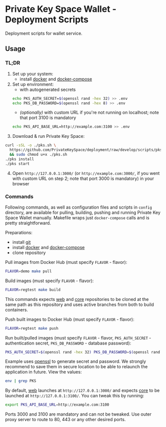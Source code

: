 # Private Key Space Wallet - Deployment Scripts

Deployment scripts for wallet service.

## Usage

### TL;DR

1. Set up your system:
    * install [docker](https://docs.docker.com/install/) and [docker-compose](https://docs.docker.com/compose/)
2. Set up environment:
    * with autogenerated secrets
    ```bash
    echo PKS_AUTH_SECRET=$(openssl rand -hex 32) >> .env
    echo PKS_DB_PASSWORD=$(openssl rand -hex 8) >> .env
    ```
    * *(optionally)* with custom URL if you're not running on localhost; note that port 3100 is mandatory
    ```bash
    echo PKS_API_BASE_URL=http://example.com:3100 >> .env
    ```
3. Download & run Private Key Space:
```bash
curl -sSL -o ./pks.sh \
  https://github.com/PrivateKeySpace/deployment/raw/develop/scripts/pks.sh \
  && sudo chmod u+x ./pks.sh
./pks install
./pks start
```
4. Open `http://127.0.0.1:3000/` (or `http://example.com:3000/`, if you went with custom URL on step 2; note that port 3000 is mandatory) in your browser

### Commands

Following commands, as well as configuration files and scripts in `config` directory, are available for pulling, building, pushing and running Private Key Space Wallet manually.
Makefile wraps just `docker-compose` calls and is pretty straightforward.

Preparations:
  * install [git](https://git-scm.com/)
  * install [docker](https://docs.docker.com/install/) and [docker-compose](https://docs.docker.com/compose/)
  * clone repository

Pull images from Docker Hub (must specify `FLAVOR` - flavor):
```bash
FLAVOR=demo make pull
```

Build images (must specify `FLAVOR` - flavor):
```bash
FLAVOR=regtest make build
```
This commands expects [web](https://github.com/PrivateKeySpace/web) and [core](https://github.com/PrivateKeySpace/core) repositories to be cloned at the same path as this repository and uses active branches from both to build containers.

Push built images to Docker Hub (must specify `FLAVOR` - flavor):
```bash
FLAVOR=regtest make push
```

Run built/pulled images (must specify `FLAVOR` - flavor, `PKS_AUTH_SECRET` - authentication secret, `PKS_DB_PASSWORD` - database password):
```bash
PKS_AUTH_SECRET=$(openssl rand -hex 32) PKS_DB_PASSWORD=$(openssl rand -hex 8) FLAVOR=regtest make run
```
Example uses [openssl](https://www.openssl.org/) to generate secret and password. 
We strongly recommend to save them in secure location to be able to relaunch the application in future.
View the values:
```bash
env | grep PKS
```

By default, [web](https://github.com/PrivateKeySpace/web) launches at `http://127.0.0.1:3000/`
and expects [core](https://github.com/PrivateKeySpace/core) to be launched at `http://127.0.0.1:3100/`.
You can tweak this by running:
```bash
export PKS_API_BASE_URL=http://example.com:3100
```
Ports 3000 and 3100 are mandatory and can not be tweaked. Use outer proxy server to route to 80, 443 or any other desired ports.

